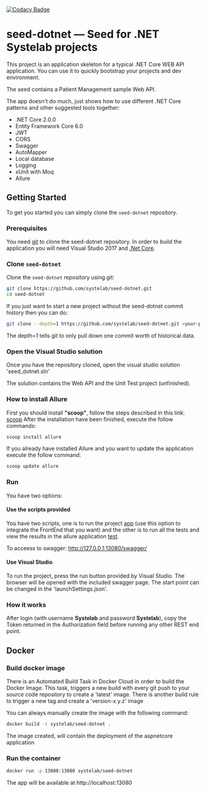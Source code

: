 [![Codacy Badge](https://api.codacy.com/project/badge/Grade/d6124578c1984b24bde396b8ada17d0e)](https://www.codacy.com/app/alfonsoserra/seed-dotnet?utm_source=github.com&amp;utm_medium=referral&amp;utm_content=systelab/seed-dotnet&amp;utm_campaign=Badge_Grade)

# seed-dotnet — Seed for .NET Systelab projects

This project is an application skeleton for a typical .NET Core WEB API application. You can use it
to quickly bootstrap your projects and dev environment.

The seed contains a Patient Management sample Web API.

The app doesn't do much, just shows how to use different .NET Core patterns and other suggested tools together:

* .NET Core 2.0.0
* Entity Framework Core 6.0
* JWT
* CORS
* Swagger
* AutoMapper
* Local database
* Logging
* xUnit with Moq
* Allure


## Getting Started

To get you started you can simply clone the `seed-dotnet` repository.

### Prerequisites

You need [git][git] to clone the seed-dotnet repository.
In order to build the application you will need Visual Studio 2017 and [.Net Core][dotnet].

### Clone `seed-dotnet`

Clone the `seed-dotnet` repository using git:

```bash
git clone https://github.com/systelab/seed-dotnet.git
cd seed-dotnet
```

If you just want to start a new project without the seed-dotnet commit history then you can do:

```bash
git clone --depth=1 https://github.com/systelab/seed-dotnet.git <your-project-name>
```

The depth=1 tells git to only pull down one commit worth of historical data.


### Open the Visual Studio solution

Once you have the repository cloned, open the visual studio solution 'seed_dotnet.sln'

The solution contains the Web API and the Unit Test project (unfinished).

### How to install Allure

First you should install **"scoop"**, follow the steps described in this link: [scoop]
After the installation have been finished, execute the follow commands:
```bash
scoop install allure
```
If you already have installed Allure and you want to update the application execute the follow command:
```bash
scoop update allure
```

### Run

You have two options:

#### Use the scripts provided

You have two scripts, one is to run the project [app] (use this option to integrate the FrontEnd that you want) and the other is to run all the tests and view the results in the allure application [test].

To acceess to swagger: http://127.0.0.1:13080/swagger/

#### Use Visual Studio
To run the project, press the run button provided by Visual Studio. The browser will be opened with the included swagger page. The start point can be changed in the 'launchSettings.json'.


### How it works

After login (with username **Systelab** and password **Systelab**), copy the Token returned in the Authorization field before running any other REST end point.


## Docker

### Build docker image

There is an Automated Build Task in Docker Cloud in order to build the Docker Image. 
This task, triggers a new build with every git push to your source code repository to create a 'latest' image.
There is another build rule to trigger a new tag and create a 'version-x.y.z' image

You can always manually create the image with the following command:

```bash
docker build -t systelab/seed-dotnet . 
```

The image created, will contain the deployment of the aspnetcore application

### Run the container

```bash
docker run -p 13080:13080 systelab/seed-dotnet
```

The app will be available at http://localhost:13080

[git]: https://git-scm.com/
[dotnet]:https://www.microsoft.com/net/download/windows
[scoop]:http://scoop.sh/
[test]:https://github.com/systelab/seed-dotnet/blob/master/src/test.bat
[app]:https://github.com/systelab/seed-dotnet/blob/master/src/app.bat

